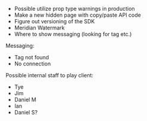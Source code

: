 - Possible utilize prop type warnings in production
- Make a new hidden page with copy/paste API code
- Figure out versioning of the SDK
- Meridian Watermark
- Where to show messaging (looking for tag etc.)

Messaging:

- Tag not found
- No connection

Possible internal staff to play client:

- Tye
- Jim
- Daniel M
- Ian
- Daniel S?
